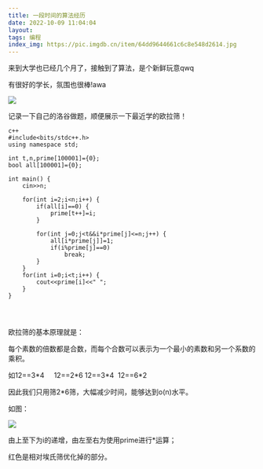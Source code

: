 ```yaml
---
title: 一段时间的算法经历
date: 2022-10-09 11:04:04
layout:
tags: 编程
index_img: https://pic.imgdb.cn/item/64dd9644661c6c8e548d2614.jpg
---
```


来到大学也已经几个月了，接触到了算法，是个新鲜玩意qwq

<!--more-->

有很好的学长，氛围也很棒!awa

![](https://pic1.imgdb.cn/item/63423b6516f2c2beb104787d.jpg)

记录一下自己的洛谷做题，顺便展示一下最近学的欧拉筛！

```
c++
#include<bits/stdc++.h>
using namespace std;

int t,n,prime[100001]={0};
bool all[100001]={0};

int main() {
    cin>>n;

    for(int i=2;i<n;i++) {
        if(all[i]==0) {
            prime[t++]=i;
        }

        for(int j=0;j<t&&i*prime[j]<=n;j++) {
            all[i*prime[j]]=1;
            if(i%prime[j]==0)
                break;
        }
    }
    for(int i=0;i<t;i++) {
        cout<<prime[i]<<" ";
    }
}




```

欧拉筛的基本原理就是：

每个素数的倍数都是合数，而每个合数可以表示为一个最小的素数和另一个系数的乘积。

如12==3\*4
    12==2\*6
    12==3\*4 
    12==6\*2

因此我们只用筛2\*6筛，大幅减少时间，能够达到o(n)水平。

如图：

![](https://pic1.imgdb.cn/item/63423dc416f2c2beb108ef27.jpg)

由上至下为i的递增，由左至右为使用prime进行\*运算；

红色是相对埃氏筛优化掉的部分。
